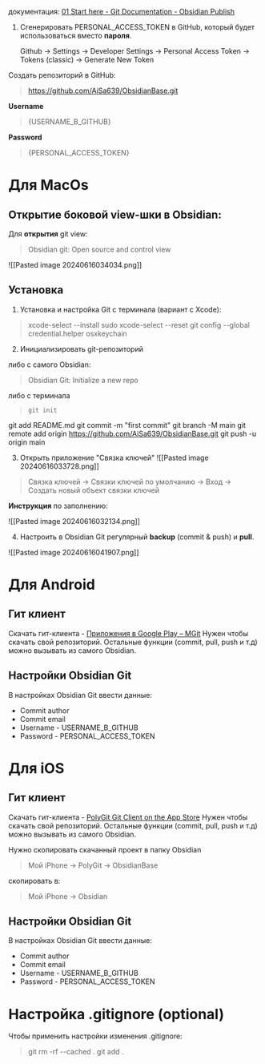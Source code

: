 документация: [01 Start here - Git Documentation - Obsidian Publish](https://publish.obsidian.md/git-doc/01+Start+here)


1) Cгенерировать PERSONAL_ACCESS_TOKEN в GitHub, который будет использоваться вместо **пароля**. 

	Github -> Settings -> Developer Settings -> Personal Access Token -> Tokens (classic) -> Generate New Token


Создать репозиторий в GitHub:
>https://github.com/AiSa639/ObsidianBase.git

**Username** 
>{USERNAME_В_GITHUB}

**Password** 
>{PERSONAL_ACCESS_TOKEN}


# Для MacOs

## Открытие боковой view-шки в Obsidian:

Для **открытия** git view:
> Obsidian git: Open source and control view

![[Pasted image 20240616034034.png]]

##  Установка

1) Установка и настройка Git с терминала (вариант с Xcode):
>  xcode-select --install
>  sudo xcode-select --reset
>  git config --global credential.helper osxkeychain

2) Инициализировать git-репозиторий

либо с самого Obsidian:
> Obsidian Git: Initialize a new repo

либо c терминала
>     git init
git add README.md
git commit -m "first commit"
git branch -M main
git remote add origin https://github.com/AiSa639/ObsidianBase.git
git push -u origin main


3) Открыть приложение "Связка ключей"
 ![[Pasted image 20240616033728.png]]

> Связка ключей -> Связки ключей по умолчанию ->  Вход ->  Создать новый объект связки ключей

**Инструкция** по заполнению:

![[Pasted image 20240616032134.png]]

4) Настроить в Obsidian Git регулярный **backup** (commit & push) и **pull**.

![[Pasted image 20240616041907.png]]

# Для Android

## Гит клиент

Скачать гит-клиента - [Приложения в Google Play – MGit](https://play.google.com/store/apps/details?id=com.manichord.mgit&pcampaignid=web_share)
Нужен чтобы скачать свой репозиторий.
Остальные функции (commit, pull, push и т.д) можно вызывать из самого Obsidian. 

## Настройки Obsidian Git
В настройках Obsidian Git ввести данные:
- Commit author
- Commit email
- Username - USERNAME_В_GITHUB
- Password - PERSONAL_ACCESS_TOKEN

# Для iOS
## Гит клиент
Скачать гит-клиента - [PolyGit Git Client on the App Store](https://apps.apple.com/us/app/polygit-git-client/id1508942822)
Нужен чтобы скачать свой репозиторий.
Остальные функции (commit, pull, push и т.д) можно вызывать из самого Obsidian. 

Нужно скопировать скачанный проект в папку Obsidian

> Мой iPhone -> PolyGit -> ObsidianBase

скопировать в:

>  Мой iPhone ->  Obsidian


## Настройки Obsidian Git
В настройках Obsidian Git ввести данные:
- Commit author
- Commit email
- Username - USERNAME_В_GITHUB
- Password - PERSONAL_ACCESS_TOKEN

# Настройка .gitignore (optional)

Чтобы применить настройки изменения .gitignore:

>git rm -rf --cached .
 git add .
